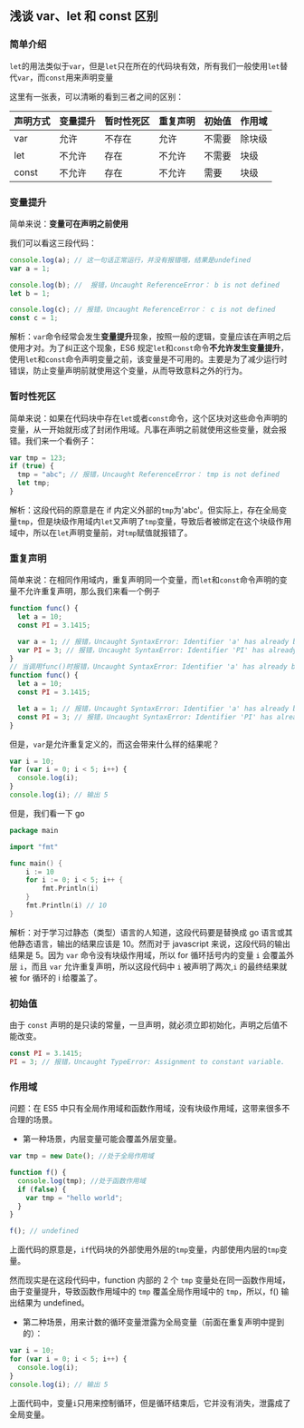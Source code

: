 ## 浅谈 var、let 和 const 区别

### 简单介绍

`let`的用法类似于`var`，但是`let`只在所在的代码块有效，所有我们一般使用`let`替代`var`，而`const`用来声明变量

这里有一张表，可以清晰的看到三者之间的区别：

<table><thead><tr><th>声明方式</th><th>变量提升</th><th>暂时性死区</th><th>重复声明</th><th>初始值</th><th>作用域</th></tr></thead><tbody><tr><td>var</td><td>允许</td><td>不存在</td><td>允许</td><td>不需要</td><td>除块级</td></tr><tr><td>let</td><td>不允许</td><td>存在</td><td>不允许</td><td>不需要</td><td>块级</td></tr><tr><td>const</td><td>不允许</td><td>存在</td><td>不允许</td><td>需要</td><td>块级</td></tr></tbody></table>

### 变量提升

简单来说：**变量可在声明之前使用**

我们可以看这三段代码：

```javascript
console.log(a); // 这一句话正常运行，并没有报错哦，结果是undefined
var a = 1;
```

```javascript
console.log(b); //  报错，Uncaught ReferenceError： b is not defined
let b = 1;
```

```javascript
console.log(c); // 报错，Uncaught ReferenceError： c is not defined
const c = 1;
```

解析：`var`命令经常会发生**变量提升**现象，按照一般的逻辑，变量应该在声明之后使用才对。为了纠正这个现象，ES6 规定`let`和`const`命令**不允许发生变量提升**，使用`let`和`const`命令声明变量之前，该变量是不可用的。主要是为了减少运行时错误，防止变量声明前就使用这个变量，从而导致意料之外的行为。

### 暂时性死区

简单来说：如果在代码块中存在`let`或者`const`命令，这个区块对这些命令声明的变量，从一开始就形成了封闭作用域。凡事在声明之前就使用这些变量，就会报错。我们来一个看例子：

```javascript
var tmp = 123;
if (true) {
  tmp = "abc"; // 报错，Uncaught ReferenceError： tmp is not defined
  let tmp;
}
```

解析：这段代码的原意是在 if 内定义外部的`tmp`为'abc'。但实际上，存在全局变量`tmp`，但是块级作用域内`let`又声明了`tmp`变量，导致后者被绑定在这个块级作用域中，所以在`let`声明变量前，对`tmp`赋值就报错了。

### 重复声明

简单来说：在相同作用域内，重复声明同一个变量，而`let`和`const`命令声明的变量不允许重复声明，那么我们来看一个例子

```javascript
function func() {
  let a = 10;
  const PI = 3.1415;

  var a = 1; // 报错，Uncaught SyntaxError: Identifier 'a' has already been declared
  var PI = 3; // 报错，Uncaught SyntaxError: Identifier 'PI' has already been declared
}
// 当调用func()时报错，Uncaught SyntaxError: Identifier 'a' has already been declared
function func() {
  let a = 10;
  const PI = 3.1415;

  let a = 1; // 报错，Uncaught SyntaxError: Identifier 'a' has already been declared
  const PI = 3; // 报错，Uncaught SyntaxError: Identifier 'PI' has already been declared
}
```

但是，`var`是允许重复定义的，而这会带来什么样的结果呢？

```javascript
var i = 10;
for (var i = 0; i < 5; i++) {
  console.log(i);
}
console.log(i); // 输出 5
```

但是，我们看一下 go

```go
package main

import "fmt"

func main() {
	i := 10
	for i := 0; i < 5; i++ {
		fmt.Println(i)
	}
	fmt.Println(i) // 10
}
```

解析：对于学习过静态（类型）语言的人知道，这段代码要是替换成 go 语言或其他静态语言，输出的结果应该是 10。然而对于 javascript 来说，这段代码的输出结果是 5。因为 `var` 命令没有块级作用域，所以 for 循环括号内的变量 `i` 会覆盖外层 `i`，而且 `var` 允许重复声明，所以这段代码中 `i` 被声明了两次,`i` 的最终结果就被 for 循环的 i 给覆盖了。

### 初始值

由于 `const` 声明的是只读的常量，一旦声明，就必须立即初始化，声明之后值不能改变。

```javascript
const PI = 3.1415;
PI = 3; // 报错，Uncaught TypeError: Assignment to constant variable.
```

### 作用域

问题：在 ES5 中只有全局作用域和函数作用域，没有块级作用域，这带来很多不合理的场景。

- 第一种场景，内层变量可能会覆盖外层变量。

```javascript
var tmp = new Date(); //处于全局作用域

function f() {
  console.log(tmp); //处于函数作用域
  if (false) {
    var tmp = "hello world";
  }
}

f(); // undefined
```

上面代码的原意是，`if`代码块的外部使用外层的`tmp`变量，内部使用内层的`tmp`变量。

然而现实是在这段代码中，function 内部的 2 个 `tmp` 变量处在同一函数作用域，由于变量提升，导致函数作用域中的 `tmp` 覆盖全局作用域中的 `tmp`，所以，f() 输出结果为 undefined。

- 第二种场景，用来计数的循环变量泄露为全局变量（前面在重复声明中提到的）：

```javascript
var i = 10;
for (var i = 0; i < 5; i++) {
  console.log(i);
}
console.log(i); // 输出 5
```

上面代码中，变量`i`只用来控制循环，但是循环结束后，它并没有消失，泄露成了全局变量。

